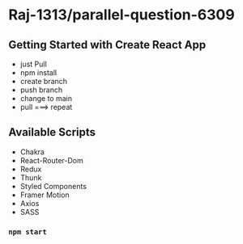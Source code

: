 # Raj-1313/parallel-question-6309

## Getting Started with Create React App
 * just Pull
 * npm install
 * create branch 
 * push branch
 * change to main 
 * pull ===> repeat
## Available Scripts
* Chakra
* React-Router-Dom
* Redux 
* Thunk
* Styled Components
* Framer Motion
* Axios
* SASS

### `npm start`


